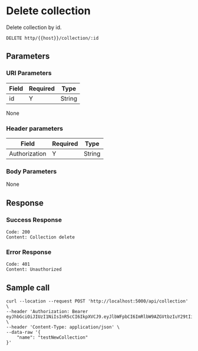# Delete collection
Delete collection by id.

```
DELETE http/{{host}}/collection/:id
```
## Parameters

### URI Parameters
| Field  | Required | Type|
| ------------- | ------------- | ----- |
| id  | Y| String |

None
### Header parameters
| Field  | Required | Type|
| ------------- | ------------- | ----- |
| Authorization  | Y| String |
### Body Parameters
None

## Response
### Success Response
```
Code: 200
Content: Collection delete
```
### Error Response
```
Code: 401
Content: Unauthorized
```

## Sample call
```
curl --location --request POST 'http://localhost:5000/api/collection' \
--header 'Authorization: Bearer eyJhbGciOiJIUzI1NiIsInR5cCI6IkpXVCJ9.eyJlbWFpbCI6ImRlbW9AZGVtbzIuY29tIiwidXNlcklkIjoiNjFiNWEyZDc3ZGI1MzI1ZTE3NWM3OGY2IiwiaWF0IjoxNjQwNDQ3MjQ0LCJleHAiOjE2NDA0NTA4NDR9.Tna84LLvyH8BB3tKVnUKAmuNQ4bSmNalJjyYATvLIX8' \
--header 'Content-Type: application/json' \
--data-raw '{
    "name": "testNewCollection"
}'
```